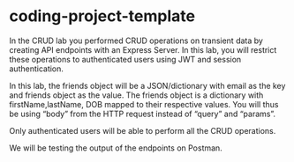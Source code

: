 # coding-project-template

In the CRUD lab you performed CRUD operations on transient data by creating API endpoints with an Express Server. In this lab, you will restrict these operations to authenticated users using JWT and session authentication.

In this lab, the friends object will be a JSON/dictionary with email as the key and friends object as the value. The friends object is a dictionary with firstName,lastName, DOB mapped to their respective values. You will thus be using “body” from the HTTP request instead of “query” and “params”.

Only authenticated users will be able to perform all the CRUD operations.

We will be testing the output of the endpoints on Postman.